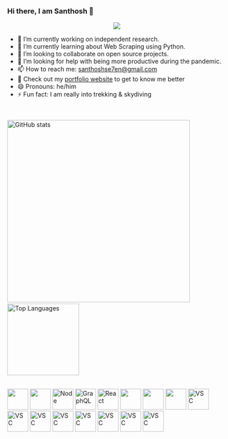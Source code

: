 ### Hi there, I am Santhosh 👋

<p align="center"><img src="https://profile-counter.glitch.me/santhoshse7en/count.svg"/></p>

<!--
**santhoshse7en/santhoshse7en** is a ✨ _special_ ✨ repository because its `README.md` (this file) appears on your GitHub profile.

Here are some ideas to get you started:
-->
- 🔭 I’m currently working on independent research.
- 🌱 I’m currently learning about Web Scraping using Python.
- 👯 I’m looking to collaborate on open source projects.
- 🤔 I’m looking for help with being more productive during the pandemic.
- 📫 How to reach me: [santhoshse7en@gmail.com](mailto:santhoshse7en@gmail.com)
- 📧 Check out my [portfolio website](msanthoshkumar.herokuapp.com/) to get to know me better
- 😄 Pronouns: he/him
- ⚡ Fun fact: I am really into trekking & skydiving

<br/>

<div align="center">
    <p align="left">
      <img src="https://github-readme-stats.vercel.app/api?username=santhoshse7en&show_icons=true&theme=dark&include_all_commits=true&count_private=true" alt="GitHub stats" width="420"/>&nbsp;<img src="https://github-readme-stats.vercel.app/api/top-langs/?username=santhoshse7en&layout=compact&theme=dark&langs_count=7&hide=processing&card_width=320" alt="Top Languages" height="165">
    </p>
</div>

<br/>

<div>
<img src="https://cdn.svgporn.com/logos/python.svg" width="48" height="48">

<img src="https://cdn.svgporn.com/logos/javascript.svg" width="48" height="48">
<img src="https://cdn.svgporn.com/logos/nodejs-icon.svg" alt="Node" width="48" height="48">

<img src="https://cdn.svgporn.com/logos/graphql.svg" alt="GraphQL" width="48" height="48">
<img src="https://cdn.svgporn.com/logos/react.svg" alt="React" width="48" height="48">

<img src="https://cdn.svgporn.com/logos/selenium.svg" width="48" height="48">
  
<img src="https://cdn.svgporn.com/logos/postgresql.svg" width="48" height="48">
<img src="https://cdn.svgporn.com/logos/mysql.svg" width="48" height="48">
<img src="https://cdn.svgporn.com/logos/airtable.svg" alt="VSC" width="48" height="48">

<img src="https://cdn.svgporn.com/logos/aws-s3.svg" alt="VSC" width="48" height="48">
<img src="https://cdn.svgporn.com/logos/aws-cloudwatch.svg" alt="VSC" width="48" height="48">
<img src="https://cdn.svgporn.com/logos/aws-lambda.svg" alt="VSC" width="48" height="48">

<img src="https://automatorwp.com/wp-content/themes/automatorwp-theme/assets/img/integrations/integromat.svg" alt="VSC" width="48" height="48">
<img src="https://cdn.svgporn.com/logos/zapier-icon.svg" alt="VSC" width="48" height="48">

<img src="https://cdn.svgporn.com/logos/visual-studio-code.svg" alt="VSC" width="48" height="48">
<img src="https://cdn.svgporn.com/logos/pycharm.svg" alt="VSC" width="48" height="48">
  
</div>

